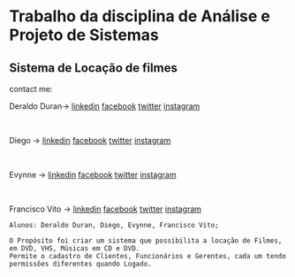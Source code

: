 # Trabalho da disciplina de Análise e Projeto de Sistemas
## Sistema de Locação de filmes 
contact me:

Deraldo Duran->
[linkedin](https://www.linkedin.com/in/deraldo-duran)
[facebook](https://www.facebook.com/deraldoduran)
[twitter](https://twitter.com/deraldoduran)
[instagram](https://www.instagram.com/duran.deraldo)

<br>
    
Diego ->
[linkedin]( )
[facebook]( )
[twitter]( )
[instagram]( )

<br>

Evynne ->
[linkedin]( )
[facebook]( )
[twitter]( )
[instagram]( )

<br>

Francisco Vito ->
[linkedin]( )
[facebook]( )
[twitter]( )
[instagram]( )




  
```
Alunos: Deraldo Duran, Diego, Evynne, Francisco Vito;

```
```
O Propósito foi criar um sistema que possibilita a locação de Filmes, em DVD, VHS, Músicas em CD e DVD.
Permite o cadastro de Clientes, Funcionários e Gerentes, cada um tendo permissões diferentes quando Logado.
```
